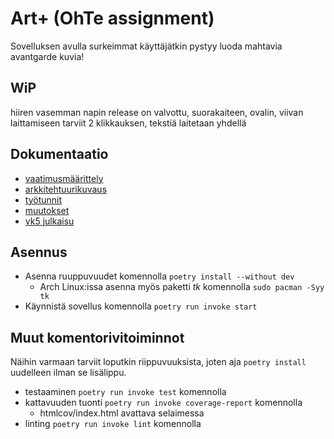# Art+ (OhTe assignment)

Sovelluksen avulla surkeimmat käyttäjätkin pystyy luoda mahtavia avantgarde kuvia!

## WiP

hiiren vasemman napin release on valvottu, suorakaiteen, ovalin, viivan laittamiseen tarviit 2 klikkauksen, tekstiä laitetaan yhdellä

## Dokumentaatio
- [vaatimusmäärittely](dokumentaatio/vaatimusmaarittely.md)
- [arkkitehtuurikuvaus](dokumentaatio/arkkitehtuuri.md)
- [työtunnit](dokumentaatio/tunnit.md)
- [muutokset](dokumentaatio/changelog.md)
- [vk5 julkaisu](https://github.com/tomjtoth/ot-harjoitustyo/releases/tag/viikko5)


## Asennus

- Asenna ruuppuvuudet komennolla `poetry install --without dev`
    - Arch Linux:issa asenna myös paketti _tk_ komennolla `sudo pacman -Syy tk`
- Käynnistä sovellus komennolla `poetry run invoke start`

## Muut komentorivitoiminnot

Näihin varmaan tarviit loputkin riippuvuuksista, joten aja `poetry install` uudelleen ilman se lisälippu.

- testaaminen `poetry run invoke test` komennolla
- kattavuuden tuonti `poetry run invoke coverage-report` komennolla
    - htmlcov/index.html avattava selaimessa
- linting `poetry run invoke lint` komennolla

